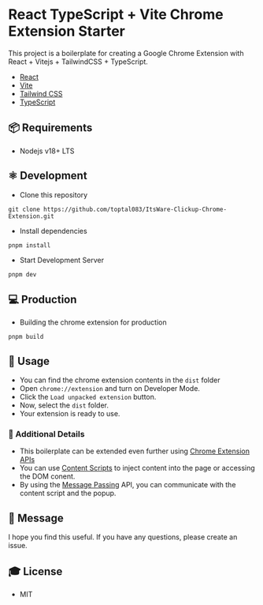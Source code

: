 # React TypeScript + Vite Chrome Extension Starter

This project is a boilerplate for creating a Google Chrome Extension with React + Vitejs + TailwindCSS + TypeScript.

- [React](https://reactjs.org/)
- [Vite](https://vitejs.dev/)
- [Tailwind CSS](https://tailwindcss.com/)
- [TypeScript](https://www.typescriptlang.org/)

## :package: Requirements

- Nodejs v18+ LTS

## :atom_symbol: Development

- Clone this repository

```
git clone https://github.com/toptal083/ItsWare-Clickup-Chrome-Extension.git
```

- Install dependencies

```
pnpm install
```

- Start Development Server

```
pnpm dev
```

## :computer: Production

- Building the chrome extension for production

```
pnpm build
```

## :rocket: Usage

- You can find the chrome extension contents in the `dist` folder
- Open `chrome://extension` and turn on Developer Mode.
- Click the `Load unpacked extension` button.
- Now, select the `dist` folder.
- Your extension is ready to use.

### :hamburger: Additional Details

- This boilerplate can be extended even further using [Chrome Extension APIs](https://developer.chrome.com/docs/extensions/reference/)
- You can use [Content Scripts](https://developer.chrome.com/docs/extensions/mv3/content_scripts/) to inject content into the page or accessing the DOM conent.
- By using the [Message Passing](https://developer.chrome.com/extensions/messaging) API, you can communicate with the content script and the popup.

## :green_heart: Message

I hope you find this useful. If you have any questions, please create an issue.

## :mortar_board: License

- MIT
